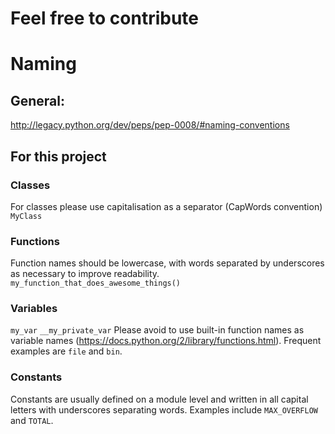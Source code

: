 Feel free to contribute
==================

# Naming
## General:
http://legacy.python.org/dev/peps/pep-0008/#naming-conventions

## For this project
### Classes
For classes please use capitalisation as a separator (CapWords convention)
```MyClass```

### Functions
Function names should be lowercase, with words separated by underscores as 
necessary to improve readability.
```my_function_that_does_awesome_things()```

### Variables
```my_var```
```__my_private_var```
Please avoid to use built-in function names as variable names 
(https://docs.python.org/2/library/functions.html).
Frequent examples are ```file``` and ```bin```.

### Constants
Constants are usually defined on a module level and written in all capital letters with underscores separating words. 
Examples include ```MAX_OVERFLOW``` and ```TOTAL```.
